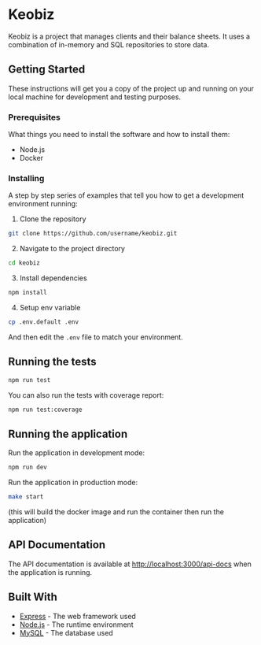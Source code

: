 # Keobiz

Keobiz is a project that manages clients and their balance sheets. It uses a combination of in-memory and SQL repositories to store data.

## Getting Started

These instructions will get you a copy of the project up and running on your local machine for development and testing purposes.

### Prerequisites

What things you need to install the software and how to install them:

- Node.js
- Docker

### Installing

A step by step series of examples that tell you how to get a development environment running:

1. Clone the repository

```bash
git clone https://github.com/username/keobiz.git
```

2. Navigate to the project directory

```bash
cd keobiz
```

3. Install dependencies

```bash
npm install
```

4. Setup env variable

```bash
cp .env.default .env
```

And then edit the `.env` file to match your environment.

## Running the tests

```bash
npm run test
```

You can also run the tests with coverage report:

```bash
npm run test:coverage
```

## Running the application

Run the application in development mode:

```bash
npm run dev
```

Run the application in production mode:

```bash
make start
```

(this will build the docker image and run the container then run the application)

## API Documentation

The API documentation is available at [http://localhost:3000/api-docs](http://localhost:3000/api-docs) when the application is running.

## Built With

- [Express](https://expressjs.com/) - The web framework used
- [Node.js](https://nodejs.org/) - The runtime environment
- [MySQL](https://www.mysql.com/) - The database used
